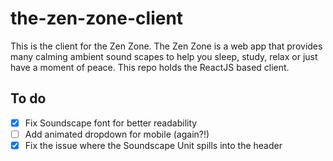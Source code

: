 # the-zen-zone-client
This is the client for the Zen Zone. The Zen Zone is a web app that provides many calming ambient sound scapes to help you sleep, study, relax or just have a moment of peace. This repo holds the ReactJS based client.

## To do
- [x] Fix Soundscape font for better readability
- [ ] Add animated dropdown for mobile (again?!)
- [x] Fix the issue where the Soundscape Unit spills into the header
